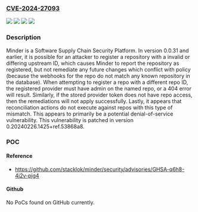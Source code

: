 ### [CVE-2024-27093](https://cve.mitre.org/cgi-bin/cvename.cgi?name=CVE-2024-27093)
![](https://img.shields.io/static/v1?label=Product&message=minder&color=blue)
![](https://img.shields.io/static/v1?label=Version&message=%3C%200.20240226.1425%2Bref.53868a8%20&color=brightgreen)
![](https://img.shields.io/static/v1?label=Version&message=0%20&color=brightgreen)
![](https://img.shields.io/static/v1?label=Vulnerability&message=CWE-20%3A%20Improper%20Input%20Validation&color=brightgreen)

### Description

Minder is a Software Supply Chain Security Platform. In version 0.0.31 and earlier, it is possible for an attacker to register a repository with a invalid or differing upstream ID, which causes Minder to report the repository as registered, but not remediate any future changes which conflict with policy (because the webhooks for the repo do not match any known repository in the database).  When attempting to register a repo with a different repo ID, the registered provider must have admin on the named repo, or a 404 error will result.  Similarly, if the stored provider token does not have repo access, then the remediations will not apply successfully.  Lastly, it appears that reconciliation actions do not execute against repos with this type of mismatch. This appears to primarily be a potential denial-of-service vulnerability.  This vulnerability is patched in version 0.20240226.1425+ref.53868a8.

### POC

#### Reference
- https://github.com/stacklok/minder/security/advisories/GHSA-q6h8-4j2v-pjg4

#### Github
No PoCs found on GitHub currently.

